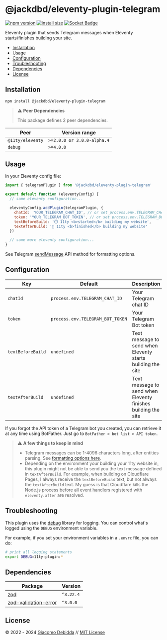 # @jackdbd/eleventy-plugin-telegram

[![npm version](https://badge.fury.io/js/@jackdbd%2Feleventy-plugin-telegram.svg)](https://badge.fury.io/js/@jackdbd%2Feleventy-plugin-telegram)
[![install size](https://packagephobia.com/badge?p=@jackdbd/eleventy-plugin-telegram)](https://packagephobia.com/result?p=@jackdbd/eleventy-plugin-telegram)
[![Socket Badge](https://socket.dev/api/badge/npm/package/@jackdbd/eleventy-plugin-telegram)](https://socket.dev/npm/package/@jackdbd/eleventy-plugin-telegram)

Eleventy plugin that sends Telegram messages when Eleventy starts/finishes building your site.

- [Installation](#installation)
- [Usage](#usage)
- [Configuration](#configuration)
- [Troubleshooting](#troubleshooting)
- [Dependencies](#dependencies)
- [License](#license)

## Installation

```sh
npm install @jackdbd/eleventy-plugin-telegram
```

> :warning: **Peer Dependencies**
>
> This package defines 2 peer dependencies.

| Peer | Version range |
|---|---|
| `@11ty/eleventy` | `>=2.0.0 or 3.0.0-alpha.4` |
| `debug` | `>=4.0.0` |

## Usage

In your Eleventy config file:

```js
import { telegramPlugin } from '@jackdbd/eleventy-plugin-telegram'

export default function (eleventyConfig) {
  // some eleventy configuration...

  eleventyConfig.addPlugin(telegramPlugin, {
    chatId: 'YOUR_TELEGRAM_CHAT_ID', // or set process.env.TELEGRAM_CHAT_ID and leave this undefined
    token: 'YOUR_TELEGRAM_BOT_TOKEN', // or set process.env.TELEGRAM_BOT_TOKEN and leave this undefined
    textBeforeBuild: '⏱️ 11ty <b>started</b> building my website',
    textAfterBuild: '🏁 11ty <b>finished</b> building my website'
  })

  // some more eleventy configuration...
}
```

See Telegram [sendMessage](https://core.telegram.org/bots/api#sendmessage) API method for formatting options.

## Configuration

| Key | Default | Description |
| --- | --- | --- |
| `chatId` | `process.env.TELEGRAM_CHAT_ID` | Your Telegram chat ID  |
| `token` | `process.env.TELEGRAM_BOT_TOKEN` | Your Telegram Bot token |
| `textBeforeBuild` | `undefined` | Text message to send when Eleventy starts building the site |
| `textAfterBuild` | `undefined` | Text message to send when Eleventy finishes building the site |

If you forgot the API token of a Telegram bot you created, you can retrieve it at any time using BotFather. Just go to `BotFather > bot list > API token`.

> :warning: **A few things to keep in mind**
>
> - Telegram messages can be 1-4096 characters long, after entities parsing. See [formatting options here](https://core.telegram.org/bots/api#formatting-options).
> - Depending on the environment your building your 11ty website in, this plugin might not be able to send you the text message defined in `textAfterBuild`. For example, when building on Cloudflare Pages, I always receive the `textBeforeBuild` text, but not always the `textAfterBuild` text. My guess is that Cloudflare kills the Node.js process before all event handlers registered with `eleventy.after` are resolved.

## Troubleshooting

This plugin uses the [debug](https://github.com/debug-js/debug) library for logging.
You can control what's logged using the `DEBUG` environment variable.

For example, if you set your environment variables in a `.envrc` file, you can do:

```sh
# print all logging statements
export DEBUG=11ty-plugin:*
```

## Dependencies

| Package | Version |
|---|---|
| [zod](https://www.npmjs.com/package/zod) | `^3.22.4` |
| [zod-validation-error](https://www.npmjs.com/package/zod-validation-error) | `^3.0.0` |

## License

&copy; 2022 - 2024 [Giacomo Debidda](https://www.giacomodebidda.com/) // [MIT License](https://spdx.org/licenses/MIT.html)
